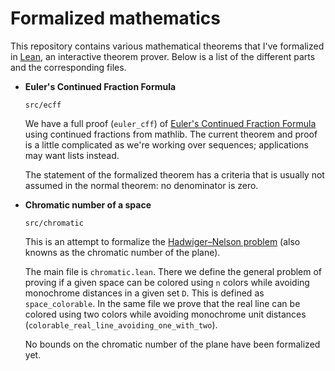 # Formalized mathematics
This repository contains various mathematical theorems that I've formalized in [Lean][wi:lean], an interactive theorem prover. Below is a list of the different parts and the corresponding files.

- **Euler's Continued Fraction Formula**

    `src/ecff`
    
    We have a full proof (`euler_cff`) of [Euler's Continued Fraction Formula][ecff] using continued fractions from mathlib. The current theorem and proof is a little complicated as we're working over sequences; applications may want lists instead.

    The statement of the formalized theorem has a criteria that is usually not assumed in the normal theorem: no denominator is zero.

- **Chromatic number of a space**

    `src/chromatic`

    This is an attempt to formalize the [Hadwiger–Nelson problem][wi:hadwidger] (also knowns as the chromatic number of the plane).

    The main file is `chromatic.lean`.
    There we define the general problem of proving if a given space can be colored using `n` colors while avoiding monochrome distances in a given set `D`. This is defined as `space_colorable`. In the same file we prove that the real line can be colored using two colors while avoiding monochrome unit distances (`colorable_real_line_avoiding_one_with_two`).

    No bounds on the chromatic number of the plane have been formalized yet.

[wi:lean]: https://en.wikipedia.org/wiki/Lean_(proof_assistant)
[wi:hadwidger]: https://en.wikipedia.org/wiki/Hadwiger–Nelson_problem
[ecff]: https://en.wikipedia.org/wiki/Euler%27s_continued_fraction_formula